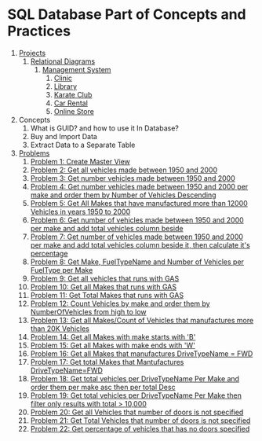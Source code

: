 # SQL Database Part of Concepts and Practices

1. [Projects](src/_1_projects)
    1. [Relational Diagrams](src/_1_projects/_1_1_relational_diagrams)
        1. [Management System](src/_1_projects/_1_1_relational_diagrams/_1_1_1_management_system)
            1. [Clinic](src/_1_projects/_1_1_relational_diagrams/_1_1_1_management_system/Clinic.mmd)
            2. [Library](src/_1_projects/_1_1_relational_diagrams/_1_1_1_management_system/Library.mmd)
            3. [Karate Club](src/_1_projects/_1_1_relational_diagrams/_1_1_1_management_system/KarateClub.mmd)
            4. [Car Rental](src/_1_projects/_1_1_relational_diagrams/_1_1_1_management_system/CarRental.mmd)
            5. [Online Store](src/_1_projects/_1_1_relational_diagrams/_1_1_1_management_system/OnlineStore.mmd)
2. Concepts
    1. What is GUID? and how to use it In Database?
    2. Buy and Import Data
    3. Extract Data to a Separate Table
3. [Problems](src/_2_problems)
    1. [Problem 1: Create Master View](src/_2_problems/_2_1_create_master_view)
    2. [Problem 2: Get all vehicles made between 1950 and 2000](src/_2_problems/_2_2_get_all_vehicles_made_between_1950_and_2000)
    3. [Problem 3: Get number vehicles made between 1950 and 2000](src/_2_problems/_2_3_get_number_vehicles_made_between_1950_and_2000)
    4. [Problem 4: Get number vehicles made between 1950 and 2000 per make and order them by Number of Vehicles Descending](src/_2_problems/_2_4_get_number_vehicles_made_between_1950_and_2000_per_make_and_order_them_by_number_of_vehicles_descending)
    5. [Problem 5: Get All Makes that have manufactured more than 12000 Vehicles in years 1950 to 2000](src/_2_problems/_2_5_get_all_makes_that_have_manufactured_more_than_12000_vehicles_in_years_1950_to_2000)
    6. [Problem 6: Get number of vehicles made between 1950 and 2000 per make and add total vehicles column beside](src/_2_problems/_2_6_get_number_of_vehicles_made_between_1950_and_2000_per_make_and_add_total_vehicles_column_beside)
    7. [Problem 7: Get number of vehicles made between 1950 and 2000 per make and add total vehicles column beside it, then calculate it's percentage](src/_2_problems/_2_7_get_number_of_vehicles_made_between_1950_and_2000_per_make_and_add_total_vehicles_column_beside_it_then_calculate_it_is_percentage)
    8. [Problem 8: Get Make, FuelTypeName and Number of Vehicles per FuelType per Make](src/_2_problems/_2_8_get_make_fuel_type_name_and_number_of_vehicles_per_fuel_type_per_make)
    9. [Problem 9: Get all vehicles that runs with GAS](src/_2_problems/_2_9_get_all_vehicles_that_runs_with_gas)
    10. [Problem 10: Get all Makes that runs with GAS](src/_2_problems/_2_10_get_all_makes_that_runs_with_gas)
    11. [Problem 11: Get Total Makes that runs with GAS](src/_2_problems/_2_11_get_total_makes_that_runs_with_gas)
    12. [Problem 12: Count Vehicles by make and order them by NumberOfVehicles from high to low](src/_2_problems/_2_12_count_vehicles_by_make_and_order_them_by_number_of_vehicles_from_high_to_low)
    13. [Problem 13: Get all Makes/Count of Vehicles that manufactures more than 20K Vehicles](src/_2_problems/_2_13_get_all_makes_and_count_of_vehicles_that_manufactures_more_than_20k_vehicles)
    14. [Problem 14: Get all Makes with make starts with 'B'](src/_2_problems/_2_14_get_all_makes_with_make_starts_with_b)
    15. [Problem 15: Get all Makes with make ends with 'W'](src/_2_problems/_2_15_get_all_makes_with_make_ends_with_w)
    16. [Problem 16: Get all Makes that manufactures DriveTypeName = FWD](src/_2_problems/_2_16_get_all_makes_that_manufactures_drive_type_name_equal_fwd)
    17. [Problem 17: Get total Makes that Mantufactures DriveTypeName=FWD](src/_2_problems/_2_17_get_total_makes_that_mantufactures_drive_type_name_equal_fwd)
    18. [Problem 18: Get total vehicles per DriveTypeName Per Make and order them per make asc then per total Desc](src/_2_problems/_2_18_get_total_vehicles_per_drive_type_name_per_make_and_order_them_per_make_asc_then_per_total_desc)
    19. [Problem 19: Get total vehicles per DriveTypeName Per Make then filter only results with total > 10,000](src/_2_problems/_2_19_get_total_vehicles_per_drive_type_name_per_make_then_filter_only_results_with_total_bigger_than_10000)
    20. [Problem 20: Get all Vehicles that number of doors is not specified](src/_2_problems/_2_20_get_all_vehicles_that_number_of_doors_is_not_specified)
    21. [Problem 21: Get Total Vehicles that number of doors is not specified](src/_2_problems/_2_21_get_total_vehicles_that_number_of_doors_is_not_specified)
    22. [Problem 22: Get percentage of vehicles that has no doors specified](src/_2_problems/_2_22_get_percentage_of_vehicles_that_has_no_doors_specified)
